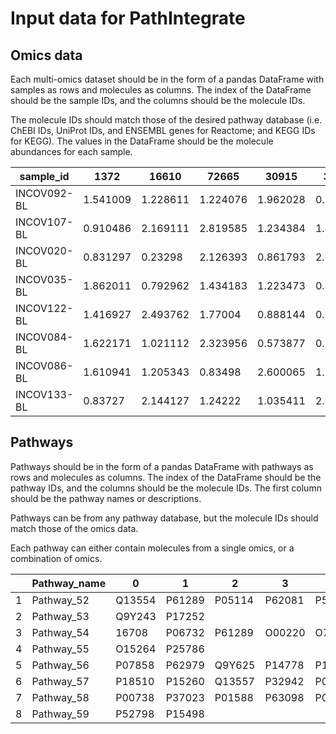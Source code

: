 # Input data for PathIntegrate

## Omics data
Each multi-omics dataset should be in the form of a pandas DataFrame with samples as rows and molecules as columns. The index of the DataFrame should be the sample IDs, and the columns should be the molecule IDs. 

The molecule IDs should match those of the desired pathway database (i.e. ChEBI IDs, UniProt IDs, and ENSEMBL genes for Reactome; and KEGG IDs for KEGG). The values in the DataFrame should be the molecule abundances for each sample. 



| sample_id   | 1372     | 16610    | 72665    | 30915    | 37373    | Group     |
| ----------- | -------- | -------- | -------- | -------- | -------- | --------- |
| INCOV092-BL | 1.541009 | 1.228611 | 1.224076 | 1.962028 | 0.652984 | COVID     |
| INCOV107-BL | 0.910486 | 2.169111 | 2.819585 | 1.234384 | 1.453066 | COVID     |
| INCOV020-BL | 0.831297 | 0.23298       | 2.126393 | 0.861793 | 2.877589 | COVID     |
| INCOV035-BL | 1.862011 | 0.792962 | 1.434183 | 1.223473 | 0.706152 | COVID     |
| INCOV122-BL | 1.416927 | 2.493762 | 1.77004  | 0.888144 | 0.693444 | Non-covid |
| INCOV084-BL | 1.622171 | 1.021112 | 2.323956 | 0.573877 | 0.764003 | Non-covid |
| INCOV086-BL | 1.610941 | 1.205343 | 0.83498  | 2.600065 | 1.700068 | Non-covid |
| INCOV133-BL | 0.83727  | 2.144127 |  1.24222        | 1.035411 | 2.037335 | Non-covid |

## Pathways 
Pathways should be in the form of a pandas DataFrame with pathways as rows and molecules as columns. The index of the DataFrame should be the pathway IDs, and the columns should be the molecule IDs. The first column should be the pathway names or descriptions. 

Pathways can be from any pathway database, but the molecule IDs should match those of the omics data.

Each pathway can either contain molecules from a single omics, or a combination of omics.

|   | Pathway_name | 0      | 1      | 2      | 3      | 4      |
| - | ------------ | ------ | ------ | ------ | ------ | ------ |
| 1 | Pathway_52   | Q13554 | P61289 | P05114 | P62081 | P54760 |
| 2 | Pathway_53   | Q9Y243 | P17252 |        |        |        |
| 3 | Pathway_54   | 16708  | P06732 | P61289 | O00220 | O75914 |
| 4 | Pathway_55   | O15264 | P25786 |        |        |        |
| 5 | Pathway_56   | P07858 | P62979 | Q9Y625 | P14778 | P12314 |
| 6 | Pathway_57   | P18510 | P15260 | Q13557 | P32942 | P04818 |
| 7 | Pathway_58   | P00738 | P37023 | P01588 | P63098 | P05362 |
| 8 | Pathway_59   | P52798 | P15498 |        |        |        |